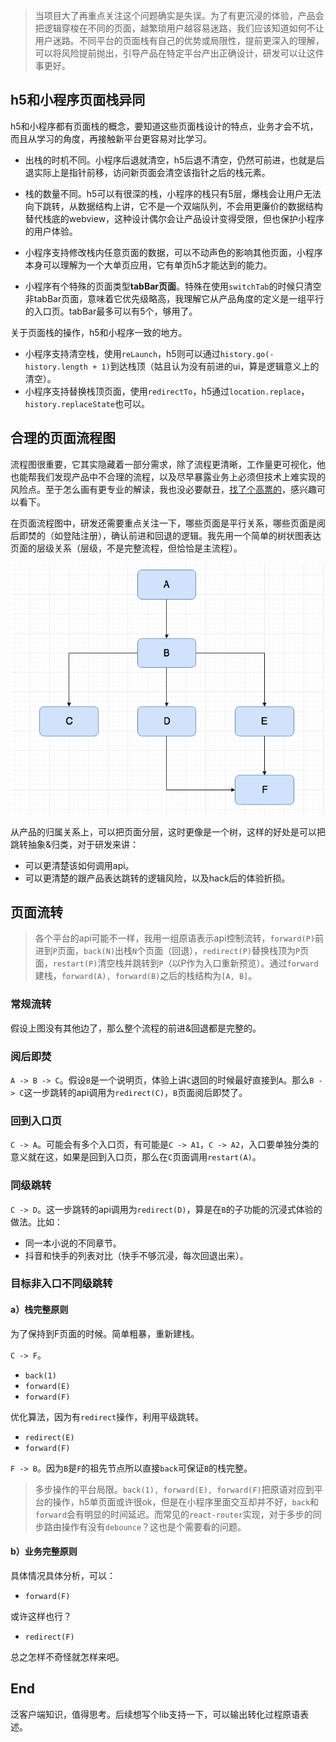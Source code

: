 > 当项目大了再重点关注这个问题确实是失误。为了有更沉浸的体验，产品会把逻辑穿梭在不同的页面，越繁琐用户越容易迷路，我们应该知道如何不让用户迷路。不同平台的页面栈有自己的优势或局限性，提前更深入的理解，可以将风险提前抛出，引导产品在特定平台产出正确设计，研发可以让这件事更好。

## h5和小程序页面栈异同

h5和小程序都有页面栈的概念，要知道这些页面栈设计的特点，业务才会不坑，而且从学习的角度，再接触新平台更容易对比学习。

- 出栈的时机不同。小程序后退就清空，h5后退不清空，仍然可前进，也就是后退实际上是指针前移，访问新页面会清空该指针之后的栈元素。

- 栈的数量不同。h5可以有很深的栈，小程序的栈只有5层，爆栈会让用户无法向下跳转，从数据结构上讲，它不是一个双端队列，不会用更廉价的数据结构替代栈底的webview，这种设计偶尔会让产品设计变得受限，但也保护小程序的用户体验。

- 小程序支持修改栈内任意页面的数据，可以不动声色的影响其他页面，小程序本身可以理解为一个大单页应用，它有单页h5才能达到的能力。

- 小程序有个特殊的页面类型**tabBar页面**。特殊在使用`switchTab`的时候只清空非tabBar页面，意味着它优先级略高，我理解它从产品角度的定义是一组平行的入口页。tabBar最多可以有5个，够用了。

关于页面栈的操作，h5和小程序一致的地方。

- 小程序支持清空栈，使用`reLaunch`，h5则可以通过`history.go(-history.length + 1)`到达栈顶（姑且认为没有前进的ui，算是逻辑意义上的清空）。
- 小程序支持替换栈顶页面，使用`redirectTo`，h5通过`location.replace`，`history.replaceState`也可以。

## 合理的页面流程图

流程图很重要，它其实隐藏着一部分需求，除了流程更清晰，工作量更可视化，他也能帮我们发现产品中不合理的流程，以及尽早暴露业务上必须但技术上难实现的风险点。至于怎么画有更专业的解读，我也没必要献丑，[找了个高票的](http://www.woshipm.com/pmd/27239.html)，感兴趣可以看下。

在页面流程图中，研发还需要重点关注一下，哪些页面是平行关系，哪些页面是阅后即焚的（如登陆注册），确认前进和回退的逻辑。我先用一个简单的树状图表达页面的层级关系（层级，不是完整流程，但恰恰是主流程）。

![](/images/page_tree.png)

从产品的归属关系上，可以把页面分层，这时更像是一个树，这样的好处是可以把跳转抽象&归类，对于研发来讲：

- 可以更清楚该如何调用api。
- 可以更清楚的跟产品表达跳转的逻辑风险，以及hack后的体验折损。

## 页面流转

> 各个平台的api可能不一样，我用一组原语表示api控制流转，`forward(P)`前进到`P`页面，`back(N)`出栈`N`个页面（回退），`redirect(P)`替换栈顶为`P`页面，`restart(P)`清空栈并跳转到`P`（以P作为入口重新预览）。通过`forward`建栈，`forward(A), forward(B)`之后的栈结构为`[A, B]`。

### 常规流转

假设上图没有其他边了，那么整个流程的前进&回退都是完整的。

### 阅后即焚

`A -> B -> C`。假设`B`是一个说明页，体验上讲`C`退回的时候最好直接到`A`。那么`B -> C`这一步跳转的api调用为`redirect(C)`，`B`页面阅后即焚了。

### 回到入口页

`C -> A`。可能会有多个入口页，有可能是`C -> A1`，`C -> A2`，入口要单独分类的意义就在这，如果是回到入口页，那么在`C`页面调用`restart(A)`。

### 同级跳转

`C -> D`。这一步跳转的api调用为`redirect(D)`，算是在`B`的子功能的沉浸式体验的做法。比如：
- 同一本小说的不同章节。
- 抖音和快手的列表对比（快手不够沉浸，每次回退出来）。

### 目标非入口不同级跳转

#### a）栈完整原则

为了保持到F页面的时候。简单粗暴，重新建栈。

`C -> F`。
- `back(1)`
- `forward(E)`
- `forward(F)`

优化算法，因为有`redirect`操作，利用平级跳转。
- `redirect(E)`
- `forward(F)`

`F -> B`。因为`B`是`F`的祖先节点所以直接`back`可保证`B`的栈完整。

> 多步操作的平台局限。`back(1), forward(E), forward(F)`把原语对应到平台的操作，h5单页面或许很ok，但是在小程序里面交互却并不好，`back`和`forward`会有明显的时间延迟。而常见的`react-router`实现，对于多步的同步路由操作有没有`debounce`？这也是个需要看的问题。

#### b）业务完整原则

具体情况具体分析，可以：
- `forward(F)`

或许这样也行？
- `redirect(F)`

总之怎样不奇怪就怎样来吧。

## End

泛客户端知识，值得思考。后续想写个lib支持一下，可以输出转化过程原语表述。